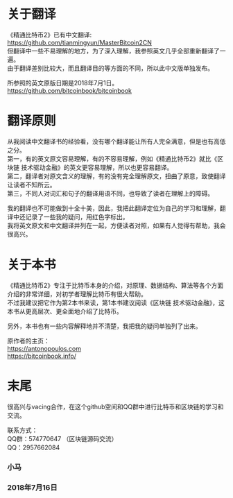 # 关于翻译
《精通比特币2》已有中文翻译: https://github.com/tianmingyun/MasterBitcoin2CN</br>
但翻译中一些不易理解的地方，为了深入理解，我参照英文几乎全部重新翻译了一遍。</br>
由于翻译差别比较大，而且翻译目的等方面的不同，所以此中文版单独发布。

所参照的英文原版日期是2018年7月1日。</br>
https://github.com/bitcoinbook/bitcoinbook

# 翻译原则
从我阅读中文翻译书的经验看，没有哪个翻译能让所有人完全满意，但是也有高低之分。</br>
第一，有的英文原文容易理解，有的不容易理解，例如《精通比特币2》就比《区块链 技术驱动金融》的英文更容易理解，所以也更容易翻译。</br>
第二，翻译者对原文含义的理解，有的没有完全理解原文，扭曲了原意，致使翻译让读者不知所云。</br>
第三，不同人对词汇和句子的翻译用语不同，也导致了读者在理解上的障碍。

我的翻译也不可能做到十全十美，因此，我把此翻译定位为自己的学习和理解，翻译中还记录了一些我的疑问，用红色字标出。</br>
我将英文原文和中文翻译并列在一起，方便读者对照，如果有人觉得有帮助，我会很高兴。

# 关于本书
《精通比特币2》专注于比特币本身的介绍，对原理、数据结构、算法等各个方面介绍的非常详细，对初学者理解比特币有很大帮助。</br> 
不过我建议把它作为第2本书来读，第1本书建议阅读《区块链 技术驱动金融》，这本书从更高层次、更全面地介绍了比特币。

另外，本书也有一些内容解释地并不清楚，我把我的疑问单独列了出来。

原作者的主页：</br>
https://antonopoulos.com</br>
https://bitcoinbook.info/

# 末尾
很高兴与vacing合作，在这个github空间和QQ群中进行比特币和区块链的学习和交流。</br>

联系方式：</br>
QQ群：574770647 （区块链源码交流）</br>
QQ：2957662084

### 小马 
### 2018年7月16日
